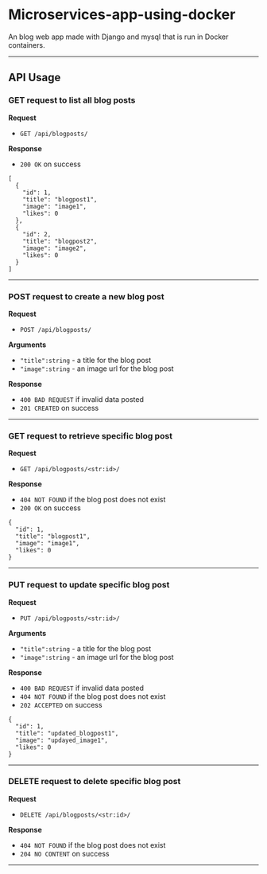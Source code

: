 # Microservices-app-using-docker
An blog web app made with Django and mysql that is run in Docker containers.

---

## API Usage

### GET request to list all blog posts

**Request**

* `GET /api/blogposts/`

**Response**

* `200 OK` on success

```
[
  {
    "id": 1,
    "title": "blogpost1",
    "image": "image1",
    "likes": 0
  },
  {
    "id": 2,
    "title": "blogpost2",
    "image": "image2",
    "likes": 0
  }
]
```
---

### POST request to create a new blog post

**Request**

* `POST /api/blogposts/`

**Arguments**

* `"title":string` - a title for the blog post
* `"image":string` - an image url for the blog post

**Response**

* `400 BAD REQUEST` if invalid data posted
* `201 CREATED` on success

---

### GET request to retrieve specific blog post

**Request**

* `GET /api/blogposts/<str:id>/`

**Response**

* `404 NOT FOUND` if the blog post does not exist
* `200 OK` on success

```
{
  "id": 1,
  "title": "blogpost1",
  "image": "image1",
  "likes": 0
}
```
---

### PUT request to update specific blog post

**Request**

* `PUT /api/blogposts/<str:id>/`

**Arguments**

* `"title":string` - a title for the blog post
* `"image":string` - an image url for the blog post

**Response**

* `400 BAD REQUEST` if invalid data posted
* `404 NOT FOUND` if the blog post does not exist
* `202 ACCEPTED` on success

```
{
  "id": 1,
  "title": "updated_blogpost1",
  "image": "updayed_image1",
  "likes": 0
}
```
---

### DELETE request to delete specific blog post

**Request**

* `DELETE /api/blogposts/<str:id>/`

**Response**

* `404 NOT FOUND` if the blog post does not exist
* `204 NO CONTENT` on success

---


